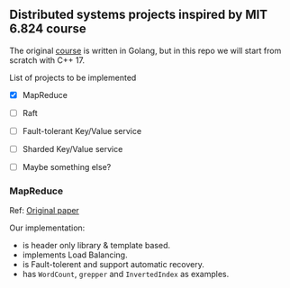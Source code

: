 ## Distributed systems projects inspired by MIT 6.824 course
The original [course](https://pdos.csail.mit.edu/6.824/index.html) is written in Golang, but in this repo we will start from scratch with C++ 17.


List of projects to be implemented
- [X] MapReduce
- [ ] Raft 
- [ ] Fault-tolerant Key/Value service 
- [ ] Sharded Key/Value service
- [ ] Maybe something else?


### MapReduce 
Ref: [Original paper](https://static.googleusercontent.com/media/research.google.com/en//archive/mapreduce-osdi04.pdf)

Our implementation: 
- is header only library & template based.
- implements Load Balancing.
- is Fault-tolerent and support automatic recovery.
- has `WordCount`, `grepper` and `InvertedIndex` as examples.
